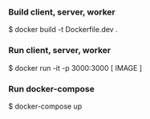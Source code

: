 ### Build client, server, worker ###
$ docker build -t Dockerfile.dev .

### Run client, server, worker ###
$ docker run -it -p 3000:3000 [ IMAGE ]

### Run docker-compose ###
$ docker-compose up